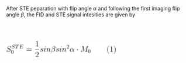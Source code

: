 After STE peparation with flip angle $\alpha$ and following the first imaging flip angle $\beta$, the FID and 
STE signal intesities  are given by 

<img src="equation1.png" style="width:300px;height:auto;margin-bottom: 50px;margin-top: 50px;">